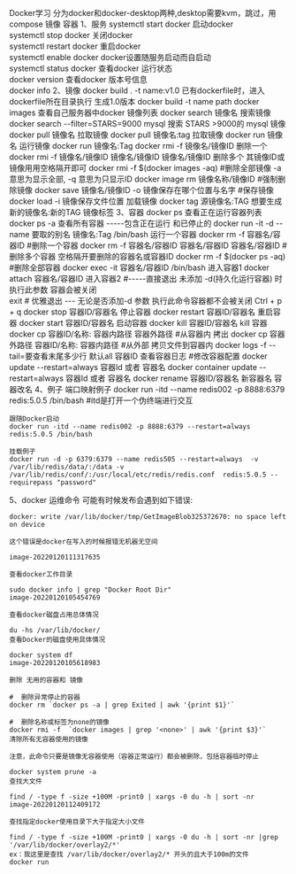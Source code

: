 Docker学习 
	分为docker和docker-desktop两种,desktop需要kvm，跳过，用compose
	镜像
	容器
1、服务
	systemctl start docker		启动docker	
	systemctl stop docker		关闭docker	
	systemctl restart docker	重启docker	
	systemctl enable docker		docker设置随服务启动而自启动	
	systemctl status docker		查看docker 运行状态				
	docker version				查看docker 版本号信息	
	docker info
2、镜像
	docker build . -t name:v1.0   已有dockerfile时，进入dockerfile所在目录执行 生成1.0版本
	docker build -t name path
	docker images				查看自己服务器中docker 镜像列表
	docker search 镜像名		搜索镜像
	docker search --filter=STARS=9000 mysql 	搜索 STARS >9000的 mysql 镜像
	docker pull 镜像名 			拉取镜像
	docker pull 镜像名:tag		拉取镜像
	docker run 镜像名			运行镜像
	docker run 镜像名:Tag
	docker rmi -f 镜像名/镜像ID		删除一个
	docker rmi -f 镜像名/镜像ID 镜像名/镜像ID 镜像名/镜像ID
						删除多个 其镜像ID或镜像用用空格隔开即可 
	docker rmi -f $(docker images -aq)
					#删除全部镜像  -a 意思为显示全部, -q 意思为只显示ID
	docker image rm 镜像名称/镜像ID			#强制删除镜像
	docker save 镜像名/镜像ID -o 镜像保存在哪个位置与名字
					#保存镜像
	docker load -i 镜像保存文件位置		加载镜像
	docker tag 源镜像名:TAG 想要生成新的镜像名:新的TAG	
				镜像标签
3、容器
	docker ps		查看正在运行容器列表
	docker ps -a	查看所有容器 -----包含正在运行 和已停止的
	docker run -it -d --name 要取的别名 镜像名:Tag /bin/bash 
					运行一个容器
	docker rm -f 容器名/容器ID	#删除一个容器
	docker rm -f 容器名/容器ID 容器名/容器ID 容器名/容器ID
		#删除多个容器 空格隔开要删除的容器名或容器ID
	docker rm -f $(docker ps -aq)		#删除全部容器
	docker exec -it 容器名/容器ID /bin/bash	进入容器1
	docker attach 容器名/容器ID				进入容器2
	#-----直接退出  未添加 -d(持久化运行容器) 时 执行此参数 容器会被关闭  
	exit
	# 优雅退出 --- 无论是否添加-d 参数 执行此命令容器都不会被关闭
	Ctrl + p + q
	docker stop 容器ID/容器名		停止容器
	docker restart 容器ID/容器名		重启容器
	docker start 容器ID/容器名		启动容器
	docker kill 容器ID/容器名		kill 容器
	docker cp 容器ID/名称: 容器内路径  容器外路径		#从容器内 拷出
	docker  cp 容器外路径 容器ID/名称: 容器内路径	#从外部 拷贝文件到容器内
	docker logs -f --tail=要查看末尾多少行 默认all 容器ID
		查看容器日志
	#修改容器配置
	docker  update --restart=always 容器Id 或者 容器名
	docker container update --restart=always 容器Id 或者 容器名
	docker rename 容器ID/容器名 新容器名	容器改名
4、例子
	端口映射例子 
	docker run -itd --name redis002 -p 8888:6379 redis:5.0.5 /bin/bash   #itd是打开一个伪终端进行交互

	跟随Docker启动
	docker run -itd --name redis002 -p 8888:6379 --restart=always  redis:5.0.5 /bin/bash

	挂载例子
	docker run -d -p 6379:6379 --name redis505 --restart=always  -v /var/lib/redis/data/:/data -v /var/lib/redis/conf/:/usr/local/etc/redis/redis.conf  redis:5.0.5 --requirepass "password"


5、docker 运维命令
	可能有时候发布会遇到如下错误:

	docker: write /var/lib/docker/tmp/GetImageBlob325372670: no space left on device

	这个错误是docker在写入的时候报错无机器无空间

	image-20220120111317635

	查看docker工作目录

	sudo docker info | grep "Docker Root Dir"
	image-20220120105454769

	查看docker磁盘占用总体情况

	du -hs /var/lib/docker/ 
	查看Docker的磁盘使用具体情况

	docker system df
	image-20220120105618983

	删除 无用的容器和 镜像

	#  删除异常停止的容器
	docker rm `docker ps -a | grep Exited | awk '{print $1}'` 
	 
	#  删除名称或标签为none的镜像
	docker rmi -f  `docker images | grep '<none>' | awk '{print $3}'`
	清除所有无容器使用的镜像

	注意，此命令只要是镜像无容器使用（容器正常运行）都会被删除，包括容器临时停止

	docker system prune -a
	查找大文件

	find / -type f -size +100M -print0 | xargs -0 du -h | sort -nr
	image-20220120112409172

	查找指定docker使用目录下大于指定大小文件

	find / -type f -size +100M -print0 | xargs -0 du -h | sort -nr |grep '/var/lib/docker/overlay2/*'
	ex：我这里是查找 /var/lib/docker/overlay2/* 开头的且大于100m的文件
	docker run
	